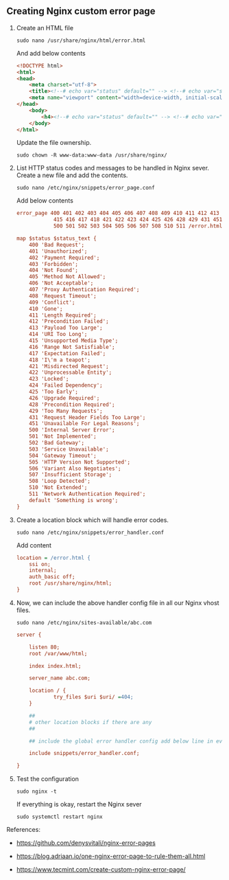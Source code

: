 ## Creating Nginx custom error page

1. Create an HTML file 

    ```
    sudo nano /usr/share/nginx/html/error.html
    ```

    And add below contents

    ```html
    <!DOCTYPE html>
    <html>
    <head>
        <meta charset="utf-8">
        <title><!--# echo var="status" default="" --> <!--# echo var="status_text" default="Something went wrong" --></title>
        <meta name="viewport" content="width=device-width, initial-scale=1">
    </head>
        <body>
            <h4><!--# echo var="status" default="" --> <!--# echo var="status_text" default="Something went wrong" --></h4>
        </body>
    </html>
    ```

    Update the file ownership.

    ```
    sudo chown -R www-data:www-data /usr/share/nginx/
    ```

2. List HTTP status codes and messages to be handled in Nginx sever. Create a new file and add the contents.

    ```
    sudo nano /etc/nginx/snippets/error_page.conf
    ```

    Add below contents

    ```ini
    error_page 400 401 402 403 404 405 406 407 408 409 410 411 412 413 414
                415 416 417 418 421 422 423 424 425 426 428 429 431 451
                500 501 502 503 504 505 506 507 508 510 511 /error.html;

    map $status $status_text {
        400 'Bad Request';
        401 'Unauthorized';
        402 'Payment Required';
        403 'Forbidden';
        404 'Not Found';
        405 'Method Not Allowed';
        406 'Not Acceptable';
        407 'Proxy Authentication Required';
        408 'Request Timeout';
        409 'Conflict';
        410 'Gone';
        411 'Length Required';
        412 'Precondition Failed';
        413 'Payload Too Large';
        414 'URI Too Long';
        415 'Unsupported Media Type';
        416 'Range Not Satisfiable';
        417 'Expectation Failed';
        418 'I\'m a teapot';
        421 'Misdirected Request';
        422 'Unprocessable Entity';
        423 'Locked';
        424 'Failed Dependency';
        425 'Too Early';
        426 'Upgrade Required';
        428 'Precondition Required';
        429 'Too Many Requests';
        431 'Request Header Fields Too Large';
        451 'Unavailable For Legal Reasons';
        500 'Internal Server Error';
        501 'Not Implemented';
        502 'Bad Gateway';
        503 'Service Unavailable';
        504 'Gateway Timeout';
        505 'HTTP Version Not Supported';
        506 'Variant Also Negotiates';
        507 'Insufficient Storage';
        508 'Loop Detected';
        510 'Not Extended';
        511 'Network Authentication Required';
        default 'Something is wrong';
    }
    ```

3. Create a location block which will handle error codes.

    ```
    sudo nano /etc/nginx/snippets/error_handler.conf
    ```

    Add content

    ```ini
    location = /error.html {
        ssi on;
        internal;
        auth_basic off;
        root /usr/share/nginx/html;
    }
    ```

4. Now, we can include the above handler config file in all our Nginx vhost files.

    ```
    sudo nano /etc/nginx/sites-available/abc.com
    ```

    ```ini
    server {

        listen 80;
        root /var/www/html;

        index index.html;

        server_name abc.com;

        location / {
                try_files $uri $uri/ =404;
        }

        ##
        # other location blocks if there are any
        ##

        ## include the global error handler config add below line in every vhost file

        include snippets/error_handler.conf;

    }
    ```

5. Test the configuration 

    ```
    sudo nginx -t
    ```

    If everything is okay, restart the Nginx sever

    ```
    sudo systemctl restart nginx
    ```

References:

- https://github.com/denysvitali/nginx-error-pages

- https://blog.adriaan.io/one-nginx-error-page-to-rule-them-all.html

- https://www.tecmint.com/create-custom-nginx-error-page/
